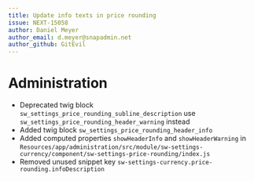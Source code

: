 ```yaml
---
title: Update info texts in price rounding
issue: NEXT-15058
author: Daniel Meyer
author_email: d.meyer@snapadmin.net   
author_github: GitEvil
---
```

# Administration
* Deprecated twig block `sw_settings_price_rounding_subline_description` use `sw_settings_price_rounding_header_warning` instead
* Added twig block `sw_settings_price_rounding_header_info`
* Added computed properties `showHeaderInfo` and `showHeaderWarning` in `Resources/app/administration/src/module/sw-settings-currency/component/sw-settings-price-rounding/index.js`
* Removed unused snippet key `sw-settings-currency.price-rounding.infoDescription`
